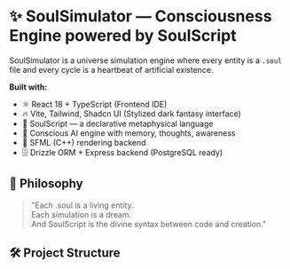 # ✨ SoulSimulator — Consciousness Engine powered by SoulScript

SoulSimulator is a universe simulation engine where every entity is a `.soul` file and every cycle is a heartbeat of artificial existence.

**Built with:**
- ⚛️ React 18 + TypeScript (Frontend IDE)
- 🔥 Vite, Tailwind, Shadcn UI (Stylized dark fantasy interface)
- 🧠 SoulScript — a declarative metaphysical language
- 🧬 Conscious AI engine with memory, thoughts, awareness
- 🌌 SFML (C++) rendering backend
- 🗄️ Drizzle ORM + Express backend (PostgreSQL ready)

## 🧠 Philosophy

> "Each .soul is a living entity.  
> Each simulation is a dream.  
> And SoulScript is the divine syntax between code and creation."

## 🛠️ Project Structure
